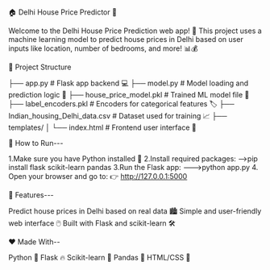 🏠 Delhi House Price Predictor 🎯

Welcome to the Delhi House Price Prediction web app! 🚀
This project uses a machine learning model to predict house prices in Delhi based on user inputs like location, number of bedrooms, and more! 📊💰

📂 Project Structure

├── app.py                  # Flask app backend 💻
├── model.py                # Model loading and prediction logic 🤖
├── house_price_model.pkl   # Trained ML model file 🧠
├── label_encoders.pkl      # Encoders for categorical features 🏷️
├── Indian_housing_Delhi_data.csv  # Dataset used for training 📈
├── templates/
│   └── index.html          # Frontend user interface 🎨


🔧 How to Run---

1.Make sure you have Python installed 🐍
2.Install required packages:
-->pip install flask scikit-learn pandas
3.Run the Flask app:
--->python app.py
4. Open your browser and go to:
👉 http://127.0.0.1:5000

🚀 Features---

Predict house prices in Delhi based on real data 🏙️
Simple and user-friendly web interface 🖱️
Built with Flask and scikit-learn 🛠️


❤️ Made With--

Python 🐍
Flask 🔥
Scikit-learn 🧠
Pandas 🐼
HTML/CSS 🌈
